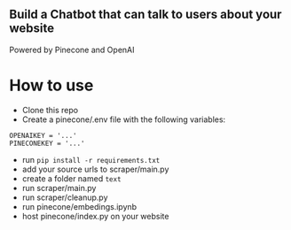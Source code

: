 ## Build a Chatbot that can talk to users about your website

Powered by Pinecone and OpenAI

# How to use

- Clone this repo
- Create a pinecone/.env file with the following variables:

```
OPENAIKEY = '...'
PINECONEKEY = '...'
```

- run ```pip install -r requirements.txt```
- add your source urls to scraper/main.py
- create a folder named `text`
- run scraper/main.py
- run scraper/cleanup.py
- run pinecone/embedings.ipynb
- host pinecone/index.py on your website
